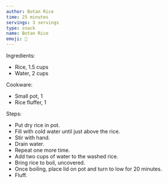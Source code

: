 ```yaml
---
author: Botan Rice 
time: 25 minutes 
servings: 3 servings 
type: snack 
name: Botan Rice 
emoji: 🍚 
---
```


Ingredients:

- Rice, 1.5 cups 
- Water, 2 cups 

Cookware:

- Small pot, 1
- Rice fluffer, 1

Steps:

- Put dry rice in pot.
- Fill with cold water until just above the rice.
- Stir with hand. 
- Drain water.
- Repeat one more time.
- Add two cups of water to the washed rice.
- Bring rice to boil, uncovered.
- Once boiling, place lid on pot and turn to low for 20 minutes.
- Fluff.
